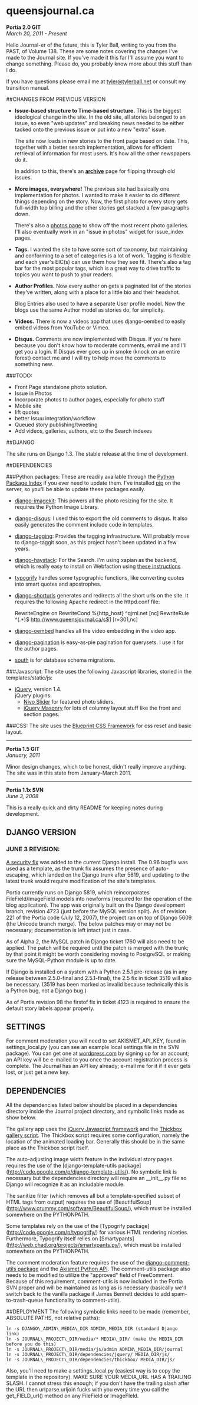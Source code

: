 # queensjournal.ca
**Portia 2.0 GIT**    
_March 20, 2011 - Present_

Hello Journal-er of the future, this is Tyler Ball, writing to you from 
the PAST, of Volume 138. These are some notes covering the changes I've
made to the Journal site. If you've made it this far I'll assume you
want to change something. Please do, you probably know more about this
stuff than I do.

If you have questions please email me at tyler@tylerball.net or consult my transition manual.

##CHANGES FROM PREVIOUS VERSION

* **Issue-based structure to Time-based structure.** This is the biggest ideological change in the site. In the old site, all stories belonged to an issue, so even "web updates" and breaking news needed to be either tacked onto the previous issue or put into a new "extra" issue.
	
	The site now loads in new stories to the front page based on date. This, together with a better search implementation, allows for efficient retrieval of information for most users. It's how all the other newspapers do it.
	
	In addition to this, there's an [**archive**](http://queensjournal.ca/archives/) page for flipping through old issues.
		
* **More images, everywhere!** The previous site had basically one implementation for photos. I wanted to make it easier to do different things depending on the story. Now, the first photo for every story gets full-width top billing and the other stories get stacked a few paragraphs down.
    
    There's also a [photos page](http://queensjournal.ca/photos) to show off the most recent photo galleries. I'll also eventually work in an "issue in photos" widget for issue_index pages.
    
* **Tags.** I wanted the site to have some sort of taxonomy, but maintaining and conforming to a set of categories is a lot of work. Tagging is flexible and each year's EIC(s) can use them how they see fit. There's also a tag bar for the most popular tags, which is a great way to drive traffic to topics you want to push to your readers.

* **Author Profiles.** Now every author on gets a paginated list of the stories they've written, along with a place for a little bio and their headshot.

    Blog Entries also used to have a separate User profile model. Now the blogs use the same Author model as stories do, for simplicity.
    
* **Videos.** There is now a videos app that uses django-oembed to easily embed videos from YouTube or Vimeo.

* **Disqus.** Comments are now implemented with Disqus. If you're here because you don't know how to moderate comments, email me and I'll get you a login. If Disqus ever goes up in smoke (knock on an entire forest) contact me and I will try to help move the comments to something new.

###TODO:
* Front Page standalone photo solution.
* Issue in Photos
* Incorporate photos to author pages, especially for photo staff
* Mobile site
* lift quotes
* better Issuu integration/workflow
* Queued story publishing/tweeting
* Add videos, galleries, authors, etc to the Search indexes

##DJANGO

The site runs on Django 1.3. The stable release at the time
of development.

##DEPENDENCIES

###Python packages:
These are readily available through the [Python Package Index](http://pypi.python.org/pypi) if you ever need to update them. I've
installed [pip](http://www.pip-installer.org/) on the server, so you'll be able to update these packages easily.

* [django-imagekit](https://github.com/jdriscoll/django-imagekit/): This powers all the photo resizing for the site. It requires the Python Image Library.

* [django-disqus](https://github.com/arthurk/django-disqus): I used this to export the old comments to disqus. It also easily generates the comment include code in templates.

* [django-tagging](http://code.google.com/p/django-tagging/): Provides the tagging infrastructure. Will probably move to django-taggit soon, as this project hasn't been updated in a few years.

* [django-haystack](http://haystacksearch.org/): For the Search. I'm using xapian as the backend, which is really easy to install on Webfaction using [these instructions](http://forum.webfaction.com/viewtopic.php?pid=14394#p14394)

* [typogrify](http://code.google.com/p/typogrify/) handles some typographic functions, like converting quotes into smart quotes and apostrophes.

* [django-shorturls](https://github.com/jacobian/django-shorturls) generates and redirects all the short urls on the site. It requires the following Apache redirect in the httpd.conf file:
    
    RewriteEngine on
    RewriteCond %{http_host} ^qjrnl.net [nc]
    RewriteRule ^(.*)$ http://www.queensjournal.ca/s$1 [r=301,nc]
    
* [django-oembed](http://code.google.com/p/django-oembed/) handles all the video embedding in the video app.

* [django-pagination](http://code.google.com/p/django-pagination/) is easy-as-pie pagination for querysets. I use it for the author pages.

* [south](http://south.aeracode.org/) is for database schema migrations.

###Javascript:
The site uses the following Javascript libraries, storied in the templates/static/js:

* [jQuery](http://jquery.com/), version 1.4.  
jQuery plugins:
    * [Nivo Slider](http://nivo.dev7studios.com/) for featured photo sliders.
    * [jQuery Masonry](http://masonry.desandro.com/) for lots of columny layout stuff like the front and section pages.
    
###CSS:
The site uses the [Blueprint CSS Framework](http://www.blueprintcss.org/) for css reset and basic layout.

-----------------------------------------------------------------------
**Portia 1.5 GIT**  
_January, 2011_

Minor design changes, which to be honest, didn't really improve anything.
The site was in this state from January-March 2011.

-----------------------------------------------------------------------
**Portia 1.1x SVN**  
_June 3, 2008_

This is a really quick and dirty README for keeping notes during development.
	
DJANGO VERSION
----
### JUNE 3 REVISION:
[A security fix](http://www.djangoproject.com/weblog/2008/may/14/security/) was added to the current Django install. The 0.96 bugfix was used as a template, as the trunk fix assumes the presence of auto-escaping, which landed on the Django trunk after 5819, and updating to the latest trunk would require 
modification of the site's templates.

Portia currently runs on Django 5819, which reincorporates FileField/ImageField models into newforms (required for the operation of the blog application). The app was originally built on the Django development branch, revision 4723 (just before the MySQL version split). As of revision 221 of the Portia code (July 12, 2007), the project ran on top of Django 5609 (the Unicode branch merge). The below patches may or may not be necessary; documentation is left intact just in case.

As of Alpha 2, the MySQL patch in Django ticket 1760 will also need to 
be applied. The patch will be required until the patch is merged with 
the trunk; by that point it might be worth considering moving to 
PostgreSQL or making sure the MySQL-Python module is up to date.

If Django is installed on a system with a Python 2.5.1 pre-release (as 
in any release between 2.5.0-final and 2.5.1-final), the 
2.5 fix in ticket 3519 will also be necessary. (3519 has been marked as 
invalid because technically this is a Python bug, not a Django bug.)

As of Portia revision 98 the firstof fix in ticket 4123 is required to 
ensure the default story labels appear properly.

## SETTINGS
For comment moderation you will need to set AKISMET\_API\_KEY, found in  settings_local.py (you can see an example local settings file in the SVN package). You can get one at [wordpress.com](http://wordpress.com/) by signing up for an account; an API key will be e-mailed to you once the account registration process is complete. The Journal has an API key already; e-mail me for it if it ever gets lost, or just get a new key.

## DEPENDENCIES
All the dependencies listed below should be placed in a dependencies
directory inside the Journal project directory, and symbolic links
made as show below.

The gallery app uses the [jQuery Javascript framework](http://www.jquery.com) and the [Thickbox gallery script](http://jquery.com/demo/thickbox/). The Thickbox script requires some configuration, namely the location of the animated loading bar. Generally this should be in the same place as the Thickbox script itself.

The auto-adjusting image width feature in the individual story pages requires the use of the [django-template-utils package] (http://code.google.com/p/django-template-utils/). No symbolic link is necessary but the dependencies directory will require an \_\_init__.py file so Django will recognize it as an includable module.

The sanitize filter (which removes all but a template-specified subset of HTML tags from output) requires the use of [BeautifulSoup] (http://www.crummy.com/software/BeautifulSoup/), which must 
be installed somewhere on the PYTHONPATH.

Some templates rely on the use of the [Typogrify package] (http://code.google.com/p/typogrify/) for various HTML rendering 
niceties. Furthermore, Typogrify itself relies on [Smartypants] (http://web.chad.org/projects/smartypants.py/), which must be installed 
somewhere on the PYTHONPATH.

The comment moderation feature requires the use of the [django-comment-utils package](http://code.google.com/p/django-comment-utils/) and the [Akismet Python API](http://www.voidspace.org.uk/python/akismet_python.html). The comment-utils package also needs to be modified to utilize the "approved" field of FreeComment. Because of this requirement, comment-utils is now included in the Portia SVN proper and will be maintained as long as is necessary (basically we'll switch back to the vanilla package if James Bennett decides to add spam-to-trash-queue functionality to comment-utils).

##DEPLOYMENT
The following symbolic links need to be made (remember, ABSOLUTE PATHS, 
not relative paths):

    ln -s DJANGO\_ADMIN\_MEDIA\_DIR ADMIN\_MEDIA_DIR (standard Django link)
    ln -s JOURNAL\_PROJECT\_DIR/media/* MEDIA\_DIR/ (make the MEDIA_DIR before you do this)
    ln -s JOURNAL\_PROJECT\_DIR/media/js/admin ADMIN\_MEDIA_DIR/journal
    ln -s JOURNAL\_PROJECT\_DIR/dependencies/jquery/ MEDIA_DIR/js/
    ln -s JOURNAL\_PROJECT\_DIR/dependencies/thickbox/ MEDIA_DIR/js/

Also, you'll need to make a settings\_local.py (easiest way is to copy the template in the repository). MAKE SURE YOUR MEDIA\_URL HAS A TRAILING SLASH. I cannot stress this enough; if you don't have the trailing slash after the URL then urlparse.urljoin fucks with you every time you call the get\_FIELD_url() method on any FileField or ImageFIeld.
